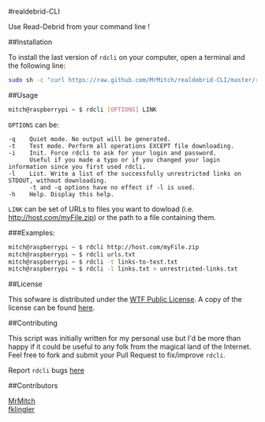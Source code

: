 #realdebrid-CLI

Use Read-Debrid from your command line !

##Installation

To install the last version of `rdcli` on your computer, open a terminal and the following line: 
```bash
sudo sh -c "curl https://raw.github.com/MrMitch/realdebrid-CLI/master/rdcli -o /usr/local/bin/rdcli && chmod 0755 /usr/local/bin/rdcli"
```

##Usage

```bash
mitch@raspberrypi ~ $ rdcli [OPTIONS] LINK
```

`OPTIONS` can be: 
```
-q    Quiet mode. No output will be generated.
-t    Test mode. Perform all operations EXCEPT file downloading.
-i    Init. Force rdcli to ask for your login and password.
      Useful if you made a typo or if you changed your login information since you first used rdcli.
-l    List. Write a list of the successfully unrestricted links on STDOUT, without downloading.
      -t and -q options have no effect if -l is used.
-h    Help. Display this help.
```

`LINK` can be set of URLs to files you want to dowload (i.e. http://host.com/myFile.zip) or the path to a file containing them.

###Examples:  

```bash
mitch@raspberrypi ~ $ rdcli http://host.com/myFile.zip  
mitch@raspberrypi ~ $ rdcli urls.txt
mitch@raspberrypi ~ $ rdcli -t links-to-test.txt
mitch@raspberrypi ~ $ rdcli -l links.txt > unrestricted-links.txt
```

##License

This sofware is distributed under the [WTF Public License](http://www.wtfpl.net/). A copy of the license can be found [here](http://www.wtfpl.net/txt/copying).


##Contributing

This script was initially written for my personal use but I'd be more than happy if it could be useful to any folk from the magical land of the Internet. Feel free to fork and submit your Pull Request to fix/improve `rdcli`.

Report `rdcli` bugs [here](https://github.com/MrMitch/realdebrid-CLI/issues/new)

##Contributors

[MrMitch](http://github.com/MrMitch)  
[fklingler](http://github.com/fklingler)
